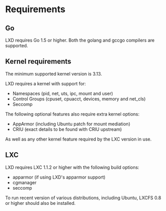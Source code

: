 # Requirements
## Go

LXD requires Go 1.5 or higher.
Both the golang and gccgo compilers are supported.

## Kernel requirements
The minimum supported kernel version is 3.13.

LXD requires a kernel with support for:
 * Namespaces (pid, net, uts, ipc, mount and user)
 * Control Groups (cpuset, cpuacct, devices, memory and net\_cls)
 * Seccomp

The following optional features also require extra kernel options:
 * AppArmor (including Ubuntu patch for mount mediation)
 * CRIU (exact details to be found with CRIU upstream)

As well as any other kernel feature required by the LXC version in use.

## LXC
LXD requires LXC 1.1.2 or higher with the following build options:
 * apparmor (if using LXD's apparmor support)
 * cgmanager
 * seccomp

To run recent version of various distributions, including Ubuntu, LXCFS
0.8 or higher should also be installed.
